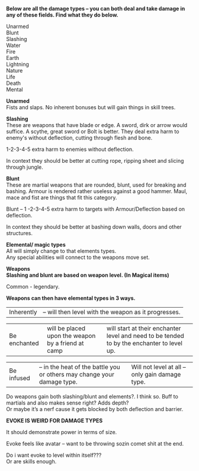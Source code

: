 **Below are all the damage types – you can both deal and take damage in any of these fields. Find what they do below.**
 
Unarmed  
Blunt  
Slashing  
Water  
Fire  
Earth  
Lightning  
Nature  
Life  
Death  
Mental
 
**Unarmed**  
Fists and slaps. No inherent bonuses but will gain things in skill trees.
 
**Slashing**  
These are weapons that have blade or edge. A sword, dirk or arrow would suffice. A scythe, great sword or Bolt is better. They deal extra harm to enemy's without deflection, cutting through flesh and bone.
 
1-2-3-4-5 extra harm to enemies without deflection.
 
In context they should be better at cutting rope, ripping sheet and slicing through jungle.
 
**Blunt**  
These are martial weapons that are rounded, blunt, used for breaking and bashing. Armour is rendered rather useless against a good hammer. Maul, mace and fist are things that fit this category.
 
Blunt – 1 -2-3-4-5 extra harm to targets with Armour/Deflection based on deflection.
 
In context they should be better at bashing down walls, doors and other structures.
 
**Elemental/ magic types**  
All will simply change to that elements types.  
Any special abilities will connect to the weapons move set.
 
**Weapons**  
**Slashing and blunt are based on weapon level. (In Magical items)**
 
Common - legendary.
 
**Weapons can then have elemental types in 3 ways.**
 
|   |   |
|---|---|
|Inherently|– will then level with the weapon as it progresses.|

|   |   |   |
|---|---|---|
|Be enchanted|will be placed upon the weapon by a friend at camp|will start at their enchanter level and need to be tended to by the enchanter to level up.|

|   |   |   |
|---|---|---|
|Be infused|– in the heat of the battle you or others may change your damage type.|Will not level at all – only gain damage type.|
 
Do weapons gain both slashing/blunt and elements?. I think so. Buff to martials and also makes sense right? Adds depth?  
Or maybe it’s a nerf cause it gets blocked by both deflection and barrier.
    
**EVOKE IS WEIRD FOR DAMAGE TYPES**
 
It should demonstrate power in terms of size.
 
Evoke feels like avatar – want to be throwing sozin comet shit at the end.
 
Do i want evoke to level within itself???  
Or are skills enough.
